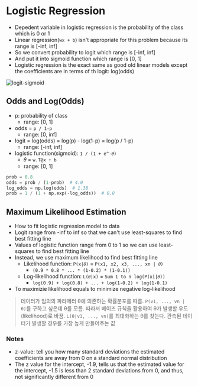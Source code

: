 # Logistic Regression

- Depedent variable in logistic regression is the probability of the class which is 0 or 1
- Linear regression(`wx + b`) isn't appropriate for this problem because its range is [-inf, inf]
- So we convert probability to logit which range is [-inf, inf]
- And put it into sigmoid function which range is [0, 1] 
- Logistic regression is the exact same as good old linear models except the coefficients are in terms of th logit: log(odds)

![logit-sigmoid](https://user-images.githubusercontent.com/31475037/60703569-17a4ab80-9f3d-11e9-8b3b-10507d77d199.PNG)


## Odds and Log(Odds)

- p: probability of class
    - range: [0, 1]
- odds = `p / 1-p`
    - range: [0, inf]
- logit = log(odds) = log(p) - log(1-p) = log(p / 1-p)
    - range: [-inf, inf]
- logistic function(sigmoid): `1 / (1 + e^-𝜃)`
    - 𝜃 = `w.T@x + b`
    - range: [0, 1]

```python
prob = 0.8
odds = prob / (1-prob)  # 4.0
log_odds = np.log(odds)  # 1.38
prob = 1 / (1 + np.exp(-log_odds))  # 0.8
```

## Maximum Likelihood Estimation

- How to fit logistic regression model to data
- Logit range from -inf to inf so that we can't use least-squares to find best fitting line
- Values of logistic function range from 0 to 1 so we can use least-squares to find best fitting line
- Instead, we use maximum likelihood to find best fitting line
    - Likelihood function: `P(x|𝜃)` = `P(x1, x2, x3, ..., xn | 𝜃)`
         - `(0.9 * 0.8 * ... * (1-0.2) * (1-0.1))`
    - Log-likelihood function: `L(𝜃|x)` = `Sum 1 to n log(P(xi|𝜃))`
        - `log(0.9) + log(0.8) + ... + log(1-0.2) + log(1-0.1)`
- To maximizie likelihood equals to minimize negative log-likelihood

> 데이터가 임의의 파라메터 θ에 의존하는 확률분포를 따름. `P(v1, ..., vn | θ)`를 구하고 싶은데 θ를 모름. 따라서 베이즈 규칙을 활용하여 θ가 발생할 우도(likelihood)로 바꿈. `L(θ|v1, ..., vn)`를 최대화하는 θ를 찾는다. 관측된 데이터가 발생할 경우를 가장 높게 만들어주는 값

### Notes

- z-value: tell you how many standard deviations the estimated coefficients are away from 0 on a standard normal distribution
- The z value for the intercept, -1.9, tells us that the estimated value for the intercept, -1.5 is less than 2 standard deviations from 0, and thus, not significantly different from 0